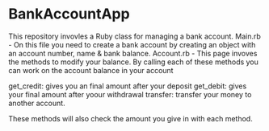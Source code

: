 # BankAccountApp
This repository invovles a  Ruby class for managing a bank account.
Main.rb - On this file you need to create a bank account by creating an object with an account number, name & bank balance.
Account.rb - This page invoves the methods to modify your balance.
By calling each of these methods you can work on the account balance in your account

get_credit: gives you an final amount after your deposit
get_debit: gives your final amount after yoour withdrawal
transfer: transfer your money to another account.

These methods will also check the amount you give in with each method.
